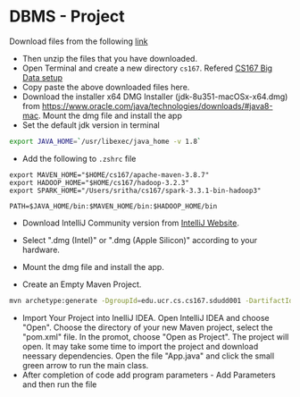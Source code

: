 # DBMS - Project 

Download files from the following [link](https://drive.google.com/file/d/11zlcGqaQO-SUN9Qbffju4woRL9nqb2AT/view?usp=share_link)

- Then unzip the files that you have downloaded.
- Open Terminal and create a new directory `cs167`. Refered [CS167 Big Data setup](http://github.com/aseldawy/CS167/blob/master/Labs/Lab1/CS167-Lab1.md)
- Copy paste the above downloaded files here. 
- Download the installer x64 DMG Installer (jdk-8u351-macOSx-x64.dmg) from https://www.oracle.com/java/technologies/downloads/#java8-mac. Mount the dmg file and install the app
- Set the default jdk version in terminal 
```sh
export JAVA_HOME=`/usr/libexec/java_home -v 1.8`
```
- Add the following to `.zshrc` file 
```
export MAVEN_HOME="$HOME/cs167/apache-maven-3.8.7"
export HADOOP_HOME="$HOME/cs167/hadoop-3.2.3"
export SPARK_HOME="/Users/sritha/cs167/spark-3.3.1-bin-hadoop3"

PATH=$JAVA_HOME/bin:$MAVEN_HOME/bin:$HADOOP_HOME/bin
```
- Download IntelliJ Community version from [IntelliJ Website](https://www.jetbrains.com/idea/download/#section=mac). 
- Select ".dmg (Intel)" or ".dmg (Apple Silicon)" according to your hardware.
- Mount the dmg file and install the app.

- Create an Empty Maven Project. 
```sh
mvn archetype:generate -DgroupId=edu.ucr.cs.cs167.sdudd001 -DartifactId=sdudd001_lab1 -DarchetypeArtifactId=maven-archetype-quickstart -DinteractiveMode=false
```

- Import Your Project into InelliJ IDEA. Open IntelliJ IDEA and choose "Open". Choose the directory of your new Maven project, select the "pom.xml" file. In the promot, choose "Open as Project". The project will open. It may take some time to import the project and download neessary dependencies. Open the file "App.java" and click the small green arrow to run the main class.
- After completion of code add program parameters - Add Parameters and then run the file 


